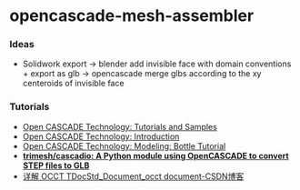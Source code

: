 opencascade-mesh-assembler
==========================
### Ideas
- Solidwork export -> blender add invisible face with domain conventions + export as glb -> opencascade merge glbs according to the xy centeroids of invisible face

### Tutorials
- [Open CASCADE Technology: Tutorials and Samples](https://dev.opencascade.org/doc/overview/html/samples.html)
- [Open CASCADE Technology: Introduction](https://dev.opencascade.org/doc/overview/html/#intro_req_cpp)
- [Open CASCADE Technology: Modeling: Bottle Tutorial](https://dev.opencascade.org/doc/overview/html/occt__tutorial.html)
- [**trimesh/cascadio: A Python module using OpenCASCADE to convert STEP files to GLB**](https://github.com/trimesh/cascadio)
- [详解 OCCT TDocStd_Document_occt document-CSDN博客](https://blog.csdn.net/qq_43689451/article/details/148979943)
